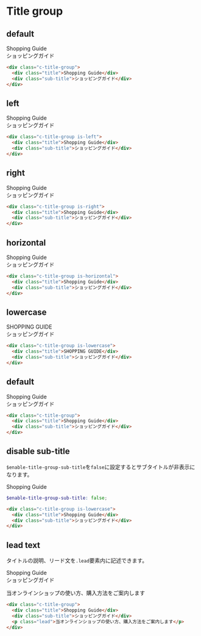 # Title group

## default

<div class="sample-container">
  <div class="c-title-group">
    <div class="title">Shopping Guide</div>
    <div class="sub-title">ショッピングガイド</div>
  </div>
</div>

```html
<div class="c-title-group">
  <div class="title">Shopping Guide</div>
  <div class="sub-title">ショッピングガイド</div>
</div>
```

## left

<div class="sample-container">
  <div class="c-title-group is-left">
    <div class="title">Shopping Guide</div>
    <div class="sub-title">ショッピングガイド</div>
  </div>
</div>

```html
<div class="c-title-group is-left">
  <div class="title">Shopping Guide</div>
  <div class="sub-title">ショッピングガイド</div>
</div>
```

## right

<div class="sample-container">
  <div class="c-title-group is-right">
    <div class="title">Shopping Guide</div>
    <div class="sub-title">ショッピングガイド</div>
  </div>
</div>

```html
<div class="c-title-group is-right">
  <div class="title">Shopping Guide</div>
  <div class="sub-title">ショッピングガイド</div>
</div>
```

## horizontal

<div class="sample-container">
  <div class="c-title-group is-horizontal">
    <div class="title">Shopping Guide</div>
    <div class="sub-title">ショッピングガイド</div>
  </div>
</div>

```html
<div class="c-title-group is-horizontal">
  <div class="title">Shopping Guide</div>
  <div class="sub-title">ショッピングガイド</div>
</div>
```

## lowercase

<div class="sample-container">
  <div class="c-title-group is-lowercase">
    <div class="title">SHOPPING GUIDE</div>
    <div class="sub-title">ショッピングガイド</div>
  </div>
</div>

```html
<div class="c-title-group is-lowercase">
  <div class="title">SHOPPING GUIDE</div>
  <div class="sub-title">ショッピングガイド</div>
</div>
```

## default

<div class="sample-container">
  <div class="c-title-group">
    <div class="title">Shopping Guide</div>
    <div class="sub-title">ショッピングガイド</div>
  </div>
</div>

```html
<div class="c-title-group">
  <div class="title">Shopping Guide</div>
  <div class="sub-title">ショッピングガイド</div>
</div>
```

## disable sub-title

`$enable-title-group-sub-title`を`false`に設定するとサブタイトルが非表示になります。

<div class="sample-container">
  <div class="c-title-group is-lowercase">
    <div class="title">Shopping Guide</div>
    <div class="sub-title" style="display:none">ショッピングガイド</div>
  </div>
</div>

```scss
$enable-title-group-sub-title: false;
```

```html
<div class="c-title-group is-lowercase">
  <div class="title">Shopping Guide</div>
  <div class="sub-title">ショッピングガイド</div>
</div>
```

## lead text

タイトルの説明、リード文を`.lead`要素内に記述できます。

<div class="sample-container">
  <div class="c-title-group">
    <div class="title">Shopping Guide</div>
    <div class="sub-title">ショッピングガイド</div>
    <p class="lead">当オンラインショップの使い方、購入方法をご案内します</p>
  </div>
</div>

```html
<div class="c-title-group">
  <div class="title">Shopping Guide</div>
  <div class="sub-title">ショッピングガイド</div>
  <p class="lead">当オンラインショップの使い方、購入方法をご案内します</p>
</div>
```
